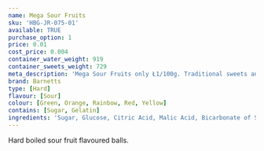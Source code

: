 ```yaml
---
name: Mega Sour Fruits
sku: 'HBG-JR-075-01'
available: TRUE
purchase_option: 1
price: 0.01
cost_price: 0.004
container_water_weight: 919
container_sweets_weight: 729
meta_description: 'Mega Sour Fruits only Ł1/100g. Traditional sweets and more at Humbugs Confectionery Store. Specialists in satisfying your sweet tooth!'
brand: Barnetts
type: [Hard]
flavour: [Sour]
colour: [Green, Orange, Rainbow, Red, Yellow]
contains: [Sugar, Gelatin]
ingredients: 'Sugar, Glucose, Citric Acid, Malic Acid, Bicarbonate of Soda, Flavouring, Colours: E129, E102, E142, E110'
---
```

Hard boiled sour fruit flavoured balls.